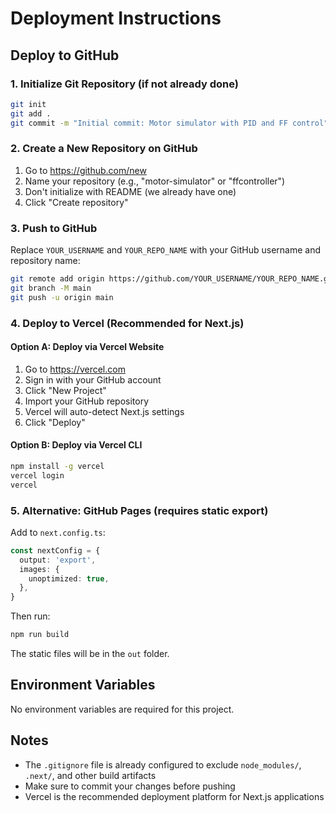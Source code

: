 # Deployment Instructions

## Deploy to GitHub

### 1. Initialize Git Repository (if not already done)
```bash
git init
git add .
git commit -m "Initial commit: Motor simulator with PID and FF control"
```

### 2. Create a New Repository on GitHub
1. Go to https://github.com/new
2. Name your repository (e.g., "motor-simulator" or "ffcontroller")
3. Don't initialize with README (we already have one)
4. Click "Create repository"

### 3. Push to GitHub
Replace `YOUR_USERNAME` and `YOUR_REPO_NAME` with your GitHub username and repository name:

```bash
git remote add origin https://github.com/YOUR_USERNAME/YOUR_REPO_NAME.git
git branch -M main
git push -u origin main
```

### 4. Deploy to Vercel (Recommended for Next.js)

#### Option A: Deploy via Vercel Website
1. Go to https://vercel.com
2. Sign in with your GitHub account
3. Click "New Project"
4. Import your GitHub repository
5. Vercel will auto-detect Next.js settings
6. Click "Deploy"

#### Option B: Deploy via Vercel CLI
```bash
npm install -g vercel
vercel login
vercel
```

### 5. Alternative: GitHub Pages (requires static export)

Add to `next.config.ts`:
```typescript
const nextConfig = {
  output: 'export',
  images: {
    unoptimized: true,
  },
}
```

Then run:
```bash
npm run build
```

The static files will be in the `out` folder.

## Environment Variables

No environment variables are required for this project.

## Notes

- The `.gitignore` file is already configured to exclude `node_modules/`, `.next/`, and other build artifacts
- Make sure to commit your changes before pushing
- Vercel is the recommended deployment platform for Next.js applications
